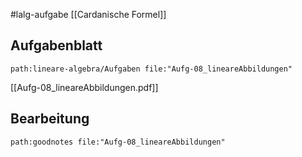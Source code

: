 #lalg-aufgabe 
[[Cardanische Formel]]

## Aufgabenblatt
```expander
path:lineare-algebra/Aufgaben file:"Aufg-08_lineareAbbildungen"
```
[[Aufg-08_lineareAbbildungen.pdf]]

## Bearbeitung

```expander
path:goodnotes file:"Aufg-08_lineareAbbildungen"
```
